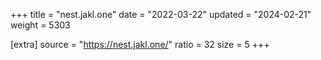 +++
title = "nest.jakl.one"
date = "2022-03-22"
updated = "2024-02-21"
weight = 5303

[extra]
source = "https://nest.jakl.one/"
ratio = 32
size = 5
+++
